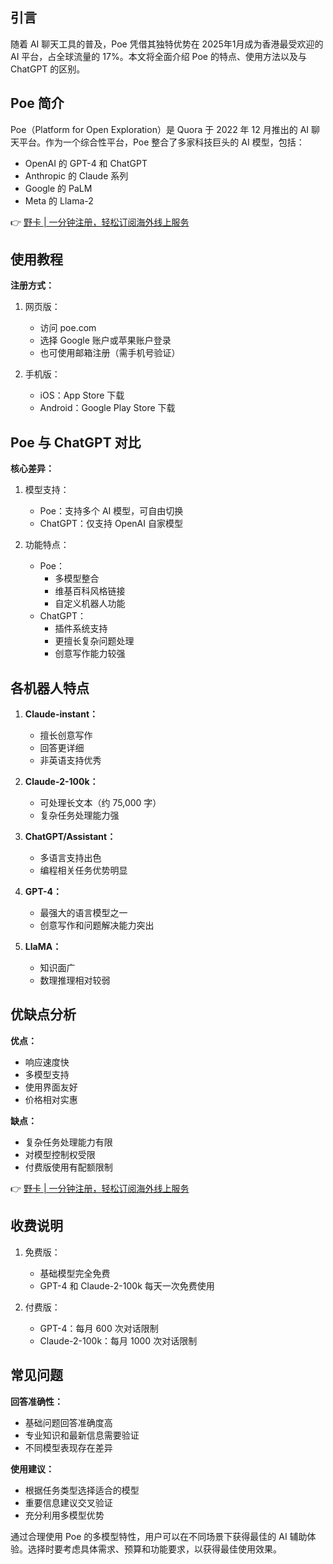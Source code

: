 ## 引言

随着 AI 聊天工具的普及，Poe 凭借其独特优势在 2025年1月成为香港最受欢迎的 AI 平台，占全球流量的 17%。本文将全面介绍 Poe 的特点、使用方法以及与 ChatGPT 的区别。

## Poe 简介

Poe（Platform for Open Exploration）是 Quora 于 2022 年 12 月推出的 AI 聊天平台。作为一个综合性平台，Poe 整合了多家科技巨头的 AI 模型，包括：
- OpenAI 的 GPT-4 和 ChatGPT
- Anthropic 的 Claude 系列
- Google 的 PaLM
- Meta 的 Llama-2

👉 [野卡 | 一分钟注册，轻松订阅海外线上服务](https://bit.ly/bewildcard)

## 使用教程

**注册方式：**
1. 网页版：
   - 访问 poe.com
   - 选择 Google 账户或苹果账户登录
   - 也可使用邮箱注册（需手机号验证）

2. 手机版：
   - iOS：App Store 下载
   - Android：Google Play Store 下载

## Poe 与 ChatGPT 对比

**核心差异：**

1. 模型支持：
   - Poe：支持多个 AI 模型，可自由切换
   - ChatGPT：仅支持 OpenAI 自家模型

2. 功能特点：
   - Poe：
     * 多模型整合
     * 维基百科风格链接
     * 自定义机器人功能
   - ChatGPT：
     * 插件系统支持
     * 更擅长复杂问题处理
     * 创意写作能力较强

## 各机器人特点

1. **Claude-instant：**
   - 擅长创意写作
   - 回答更详细
   - 非英语支持优秀

2. **Claude-2-100k：**
   - 可处理长文本（约 75,000 字）
   - 复杂任务处理能力强

3. **ChatGPT/Assistant：**
   - 多语言支持出色
   - 编程相关任务优势明显

4. **GPT-4：**
   - 最强大的语言模型之一
   - 创意写作和问题解决能力突出

5. **LlaMA：**
   - 知识面广
   - 数理推理相对较弱

## 优缺点分析

**优点：**
- 响应速度快
- 多模型支持
- 使用界面友好
- 价格相对实惠

**缺点：**
- 复杂任务处理能力有限
- 对模型控制权受限
- 付费版使用有配额限制

👉 [野卡 | 一分钟注册，轻松订阅海外线上服务](https://bit.ly/bewildcard)

## 收费说明

1. 免费版：
   - 基础模型完全免费
   - GPT-4 和 Claude-2-100k 每天一次免费使用

2. 付费版：
   - GPT-4：每月 600 次对话限制
   - Claude-2-100k：每月 1000 次对话限制

## 常见问题

**回答准确性：**
- 基础问题回答准确度高
- 专业知识和最新信息需要验证
- 不同模型表现存在差异

**使用建议：**
- 根据任务类型选择适合的模型
- 重要信息建议交叉验证
- 充分利用多模型优势

通过合理使用 Poe 的多模型特性，用户可以在不同场景下获得最佳的 AI 辅助体验。选择时要考虑具体需求、预算和功能要求，以获得最佳使用效果。